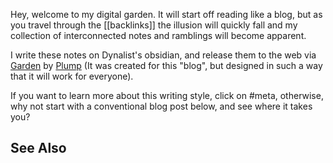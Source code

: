 Hey, welcome to my digital garden. It will start off reading like a blog, but as you travel through the \[\[backlinks]] the illusion will quickly fall and my collection of interconnected notes and ramblings will become apparent. 

I write these notes on Dynalist's obsidian, and release them to the web via [Garden](https://github.com/plumpsw/garden) by [Plump](https://plumpsw.github.io) (It was created for this "blog", but designed in such a way that it will work for everyone). 

If you want to learn more about this writing style, click on #meta, otherwise, why not start with a conventional blog post below, and see where it takes you? 

## See Also
